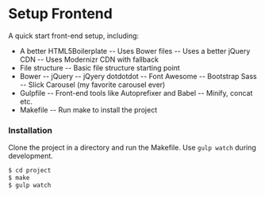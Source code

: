 # Setup Frontend

A quick start front-end setup, including:

  - A better HTML5Boilerplate
  -- Uses Bower files
  -- Uses a better jQuery CDN
  -- Uses Modernizr CDN with fallback
  - File structure
  -- Basic file structure starting point
  - Bower
  -- jQuery
  -- jQyery dotdotdot
  -- Font Awesome
  -- Bootstrap Sass
  -- Slick Carousel (my favorite carousel ever)
  - Gulpfile
  -- Front-end tools like Autoprefixer and Babel
  -- Minify, concat etc.
  - Makefile
  -- Run make to install the project

### Installation
Clone the project in a directory and run the Makefile. Use `gulp watch` during development.

```sh
$ cd project
$ make
$ gulp watch
```
